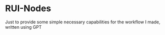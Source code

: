 # RUI-Nodes
Just to provide some simple necessary capabilities for the workflow I made, written using GPT
